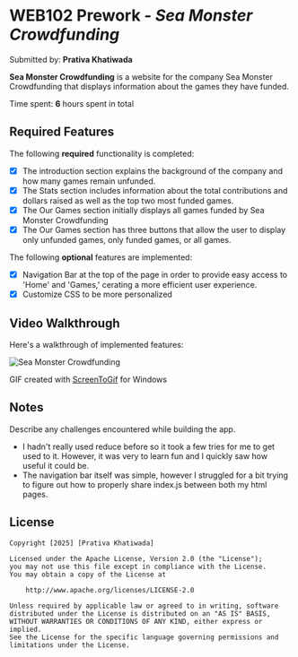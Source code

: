 # WEB102 Prework - *Sea Monster Crowdfunding*

Submitted by: **Prativa Khatiwada**

**Sea Monster Crowdfunding** is a website for the company Sea Monster Crowdfunding that displays information about the games they have funded.

Time spent: **6** hours spent in total

## Required Features

The following **required** functionality is completed:

* [x] The introduction section explains the background of the company and how many games remain unfunded.
* [x] The Stats section includes information about the total contributions and dollars raised as well as the top two most funded games.
* [x] The Our Games section initially displays all games funded by Sea Monster Crowdfunding
* [x] The Our Games section has three buttons that allow the user to display only unfunded games, only funded games, or all games.

The following **optional** features are implemented:

* [x] Navigation Bar at the top of the page in order to provide easy access to 'Home' and 'Games,' cerating a more efficient user experience.
* [x] Customize CSS to be more personalized 

## Video Walkthrough

Here's a walkthrough of implemented features:

![Sea Monster Crowdfunding](./SeaMonsterCrowdfunding.gif)

<!-- Replace this with whatever GIF tool you used! -->
GIF created with [ScreenToGif](https://www.screentogif.com/) for Windows

## Notes

Describe any challenges encountered while building the app.
- I hadn't really used reduce before so it took a few tries for me to get used to it. However, it was very to learn fun and I quickly saw how useful it could be. 
- The navigation bar itself was simple, however I struggled for a bit trying to figure out how to properly share index.js between both my html pages. 

## License

    Copyright [2025] [Prativa Khatiwada]

    Licensed under the Apache License, Version 2.0 (the "License");
    you may not use this file except in compliance with the License.
    You may obtain a copy of the License at

        http://www.apache.org/licenses/LICENSE-2.0

    Unless required by applicable law or agreed to in writing, software
    distributed under the License is distributed on an "AS IS" BASIS,
    WITHOUT WARRANTIES OR CONDITIONS OF ANY KIND, either express or implied.
    See the License for the specific language governing permissions and
    limitations under the License.
